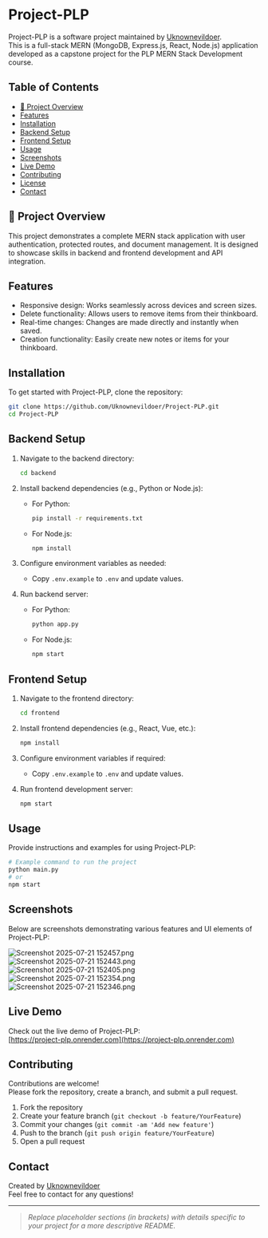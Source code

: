 # Project-PLP

Project-PLP is a software project maintained by [Uknownevildoer](https://github.com/Uknownevildoer).  
This is a full-stack MERN (MongoDB, Express.js, React, Node.js) application developed as a capstone project for the PLP MERN Stack Development course.

## Table of Contents

- [🚀 Project Overview](#project-overview)
- [Features](#features)
- [Installation](#installation)
- [Backend Setup](#backend-setup)
- [Frontend Setup](#frontend-setup)
- [Usage](#usage)
- [Screenshots](#screenshots)
- [Live Demo](#live-demo)
- [Contributing](#contributing)
- [License](#license)
- [Contact](#contact)

## 🚀 Project Overview

This project demonstrates a complete MERN stack application with user authentication, protected routes, and document management. It is designed to showcase skills in backend and frontend development and API integration.

## Features

- Responsive design: Works seamlessly across devices and screen sizes.
- Delete functionality: Allows users to remove items from their thinkboard.
- Real-time changes: Changes are made directly and instantly when saved.
- Creation functionality: Easily create new notes or items for your thinkboard.

## Installation

To get started with Project-PLP, clone the repository:

```bash
git clone https://github.com/Uknownevildoer/Project-PLP.git
cd Project-PLP
```

## Backend Setup

1. Navigate to the backend directory:
   ```bash
   cd backend
   ```
2. Install backend dependencies (e.g., Python or Node.js):
   - For Python:
     ```bash
     pip install -r requirements.txt
     ```
   - For Node.js:
     ```bash
     npm install
     ```
3. Configure environment variables as needed:
   - Copy `.env.example` to `.env` and update values.

4. Run backend server:
   - For Python:
     ```bash
     python app.py
     ```
   - For Node.js:
     ```bash
     npm start
     ```

## Frontend Setup

1. Navigate to the frontend directory:
   ```bash
   cd frontend
   ```
2. Install frontend dependencies (e.g., React, Vue, etc.):
   ```bash
   npm install
   ```
3. Configure environment variables if required:
   - Copy `.env.example` to `.env` and update values.

4. Run frontend development server:
   ```bash
   npm start
   ```

## Usage

Provide instructions and examples for using Project-PLP:

```bash
# Example command to run the project
python main.py
# or
npm start
```

## Screenshots

Below are screenshots demonstrating various features and UI elements of Project-PLP:

![Screenshot 2025-07-21 152457.png](Screenshot%202025-07-21%20152457.png)
![Screenshot 2025-07-21 152443.png](Screenshot%202025-07-21%20152443.png)
![Screenshot 2025-07-21 152405.png](Screenshot%202025-07-21%20152405.png)
![Screenshot 2025-07-21 152354.png](Screenshot%202025-07-21%20152354.png)
![Screenshot 2025-07-21 152346.png](Screenshot%202025-07-21%20152346.png)

## Live Demo

Check out the live demo of Project-PLP:  
[https://project-plp.onrender.com](https://project-plp.onrender.com)

## Contributing

Contributions are welcome!  
Please fork the repository, create a branch, and submit a pull request.

1. Fork the repository
2. Create your feature branch (`git checkout -b feature/YourFeature`)
3. Commit your changes (`git commit -am 'Add new feature'`)
4. Push to the branch (`git push origin feature/YourFeature`)
5. Open a pull request

## Contact

Created by [Uknownevildoer](https://github.com/Uknownevildoer)  
Feel free to contact for any questions!

---

> _Replace placeholder sections (in brackets) with details specific to your project for a more descriptive README._